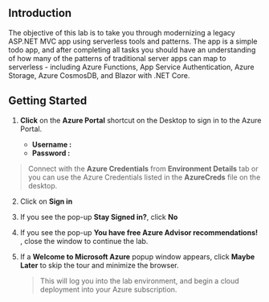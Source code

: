 ## Introduction

The objective of this lab is to take you through modernizing a legacy ASP.NET MVC app using serverless tools and patterns. The app is a simple todo app, and after completing all tasks you should have an understanding of how many of the patterns of traditional server apps can map to serverless - including Azure Functions, App Service Authentication, Azure Storage, Azure CosmosDB, and Blazor with .NET Core.

## Getting Started

1. **Click** on the **Azure Portal** shortcut on the Desktop to sign in to the Azure Portal.

     - **Username : <inject key="AzureAdUserEmail" />**
     - **Password : <inject key="AzureAdUserPassword" />**
      
> Connect with the **Azure Credentials** from **Environment Details** tab or you can use the Azure Credentials listed in the **AzureCreds**
file on the desktop.

2. Click on **Sign in**
3. If you see the pop-up  **Stay Signed in?**, click **No**  
4. If you see the pop-up **You have free Azure Advisor recommendations!** , close the window to continue the lab.   
5. If a **Welcome to Microsoft Azure** popup window appears, click **Maybe Later** to skip the tour and minimize the browser.  

    >This will log you into the lab environment, and begin a cloud deployment into your Azure subscription.
